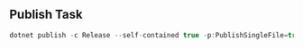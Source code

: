 ## Publish Task

```C#
dotnet publish -c Release --self-contained true -p:PublishSingleFile=true -o ./publish
```
